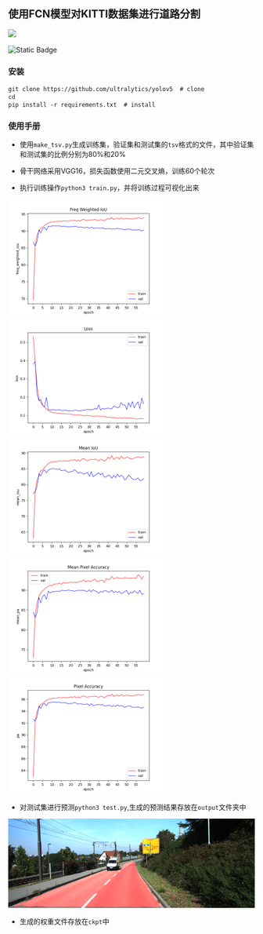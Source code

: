 ## 使用FCN模型对KITTI数据集进行道路分割

![](https://img.shields.io/badge/segmentation-FCN--KITTI-red)

![Static Badge](https://img.shields.io/badge/version-1.8-brightgreen?logo=Pytorch&label=Pytorch)

### 安装

```shell
git clone https://github.com/ultralytics/yolov5  # clone
cd 
pip install -r requirements.txt  # install
```

### 使用手册

- 使用`make_tsv.py`生成训练集，验证集和测试集的`tsv`格式的文件，其中验证集和测试集的比例分别为80%和20%

- 骨干网络采用VGG16，损失函数使用二元交叉熵，训练60个轮次
- 执行训练操作`python3 train.py`，并将训练过程可视化出来

<img src="assets/1.png" style="zoom:50%;" >
<img src="assets/2.png" style="zoom:50%;" >
<img src="assets/3.png" style="zoom:50%;" >
<img src="assets/4.png" style="zoom:50%;" >
<img src="assets/5.png" style="zoom:50%;" >

- 对测试集进行预测`python3 test.py`,生成的预测结果存放在`output`文件夹中

![](assets/6.png)

- 生成的权重文件存放在`ckpt`中

